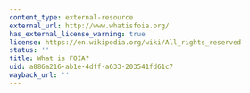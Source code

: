 ```yaml
---
content_type: external-resource
external_url: http://www.whatisfoia.org/
has_external_license_warning: true
license: https://en.wikipedia.org/wiki/All_rights_reserved
status: ''
title: What is FOIA?
uid: a886a216-ab1e-4dff-a633-203541fd61c7
wayback_url: ''
---
```


